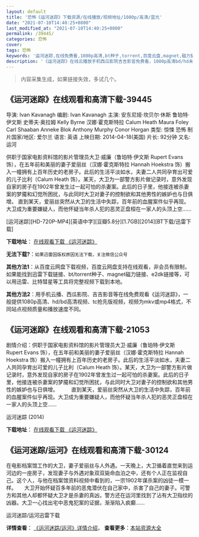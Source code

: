 ```yaml
---
layout: default
title: '恐怖《运河迷踪》下载资源/在线播放/视频地址/1080p/高清/蓝光'
date: "2021-07-10T14:40:25+0800"
last_modified_at: "2021-07-10T14:40:25+0800"
permalink: /39445/
categories: 恐怖
cover:
tags: 恐怖
keywords: '运河迷踪,在线免费看,1080p高清,bt种子,torrent,百度云盘,magnet,磁力链,迅雷下载资源'
description: '《运河迷踪》在线云播放手机西瓜影院吉吉影音免费看，1080p高清bd/hd未删减完整版和tc抢先枪版，mkv/mp4格式，附带bt/torrent种子、magnet/磁力链、百度云盘、网盘资源迅雷下载链接'
---
```


>内容采集生成，如果链接失效，多试几个。


## 《运河迷踪》在线观看和高清下载-39445

导演: Ivan Kavanagh 编剧: Ivan Kavanagh 主演: 安东尼娅·坎贝尔·休斯 鲁珀特·伊文斯 史蒂夫·奥拉姆 Kelly Byrne 汉娜·霍克斯特拉 Calum Heath Maura Foley Carl Shaaban Anneke Blok Anthony Murphy Conor Horgan 类型: 惊悚 恐怖 制片国家/地区: 爱尔兰 语言: 英语 上映日期: 2014-04-18(美国) 片长: 92分钟 又名: 运河

供职于国家电影资料馆的影片管理员大卫·威廉（鲁珀特·伊文斯 Rupert Evans 饰），在五年前和美丽的妻子爱丽丝（汉娜·霍克斯特拉 Hannah Hoekstra 饰）搬入一幢拥有上百年历史的老房子。此后的生活平淡如水，夫妻二人共同孕育出可爱的儿子比利（Calum Heath 饰）。某天，大卫为一部警方影片做记录时，意外发现自家的房子在1902年曾发生过一起可怕的杀妻案。此后的日子里，他接连被杀妻案的梦魇和幻觉所困扰，与此同时大卫对妻子的控制欲和其他男性的嫉妒也与日俱增。 直到某天，爱丽丝突然从大卫的生活中失踪，百年前的血腥案件似乎再现。大卫成为重要嫌疑人，而他怀疑当年杀人犯的恶灵正盘桓在一家人的头顶上空……


[运河迷踪][HD-720P-MP4][英语中字][豆瓣5.8分][1.7GB][2014][BT下载/迅雷下载]

**下载地址**： [在线观看下载 《运河迷踪》](https://www.btdx8.com/torrent/the_canal_2014.html) 


**无法下载?**：`如果迅雷因版权原因无法下载，关注微信公众号 `

**其他方法1**：从百度云网盘下载视频，百度云网盘支持在线观看，非会员有限制，如果能找到迅雷下载链接、bt/torrent种子、magnet磁力链接、e2dk链接等，可以用迅雷、比特彗星等工具将完整视频下载到本地。

**其他方法2**：用手机云播、西瓜影院、吉吉影音等在线免费观看《运河迷踪》，一般提供1080p高清、hd/bd高清视频、tc抢先版视频，视频为mkv或mp4格式，不同站点视频质量和播放速度不同。


## 《运河迷踪》在线观看和高清下载-21053

剧情介绍：供职于国家电影资料馆的影片管理员大卫·威廉（鲁珀特·伊文斯 Rupert Evans 饰），在五年前和美丽的妻子爱丽丝（汉娜·霍克斯特拉 Hannah Hoekstra 饰）搬入一幢拥有上百年历史的老房子。此后的生活平淡如水，夫妻二人共同孕育出可爱的儿子比利（Calum Heath 饰）。某天，大卫为一部警方影片做记录时，意外发现自家的房子在1902年曾发生过一起可怕的杀妻案。此后的日子里，他接连被杀妻案的梦魇和幻觉所困扰，与此同时大卫对妻子的控制欲和其他男性的嫉妒也与日俱增。  　　直到某天，爱丽丝突然从大卫的生活中失踪，百年前的血腥案件似乎再现。大卫成为重要嫌疑人，而他怀疑当年杀人犯的恶灵正盘桓在一家人的头顶上空……


运河迷踪 (2014)

**下载地址**： [在线观看下载 《运河迷踪》](https://www.btbtdy.me/btdy/dy1502.html) 


## 《运河迷踪/运河》在线观看和高清下载-30124

在电影档案馆工作的大卫，妻子爱丽丝与人外遇。一天晚上，大卫循着直觉来到运河边的一座房子，发现妻子与外遇对象双双毙命血泊之中，还有个人正在监视自己。这个人，与他在档案馆资料视频中看到的，一宗1902年谋杀案的凶徒一模一样。　　大卫开始怀疑百多年前的恶鬼潜伏在自己家中，杀害了自己的妻子。可警方和其他人却都怀疑大卫才是杀妻的真凶，警方还在运河里找到了沾有大卫指纹的凶器。大卫一心找出宅中恶鬼犯案的证据，渐渐陷入疯癫&hellip;…


运河迷踪/运河迅雷下载

**详情查看**： [《运河迷踪/运河》详情介绍](/movie/30124/)， **查看更多**：[本站资源大全](/movie/t/all/)

